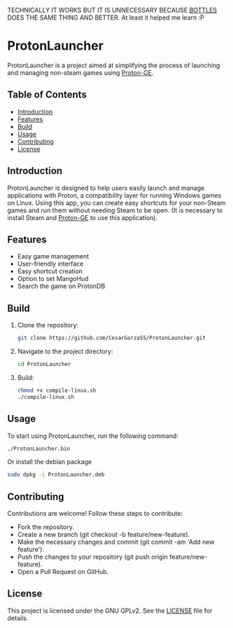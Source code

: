 TECHNICALLY IT WORKS BUT IT IS UNNECESSARY BECAUSE [BOTTLES](https://usebottles.com/) DOES THE SAME THING AND BETTER.
At least it helped me learn :P

# ProtonLauncher

ProtonLauncher is a project aimed at simplifying the process of launching and managing non-steam games using [Proton-GE](https://github.com/GloriousEggroll/proton-ge-custom).

## Table of Contents
- [Introduction](#introduction)
- [Features](#features)
- [Build](#build)
- [Usage](#usage)
- [Contributing](#contributing)
- [License](#license)

## Introduction
ProtonLauncher is designed to help users easily launch and manage applications with Proton, a compatibility layer for running Windows games on Linux. Using this app, you can create easy shortcuts for your non-Steam games and run them without needing Steam to be open. (It is necessary to install Steam and [Proton-GE](https://github.com/GloriousEggroll/proton-ge-custom) to use this application).

## Features
- Easy game management
- User-friendly interface
- Easy shortcut creation
- Option to set MangoHud
- Search the game on ProtonDB

## Build
1. Clone the repository:
    ```sh
    git clone https://github.com/CesarGarza55/ProtonLauncher.git
    ```
2. Navigate to the project directory:
    ```sh
    cd ProtonLauncher
    ```
3. Build:
    ```sh
    chmod +x compile-linux.sh
    ./compile-linux.sh
    ```

## Usage
To start using ProtonLauncher, run the following command:
```sh
./ProtonLauncher.bin
```
Or install the debian package
```sh
sudo dpkg -i ProtonLauncher.deb
```

## Contributing
Contributions are welcome! Follow these steps to contribute:

- Fork the repository.
- Create a new branch (git checkout -b feature/new-feature).
- Make the necessary changes and commit (git commit -am 'Add new feature').
- Push the changes to your repository (git push origin feature/new-feature).
- Open a Pull Request on GitHub.

## License
This project is licensed under the GNU GPLv2. See the [LICENSE](LICENSE) file for details.
